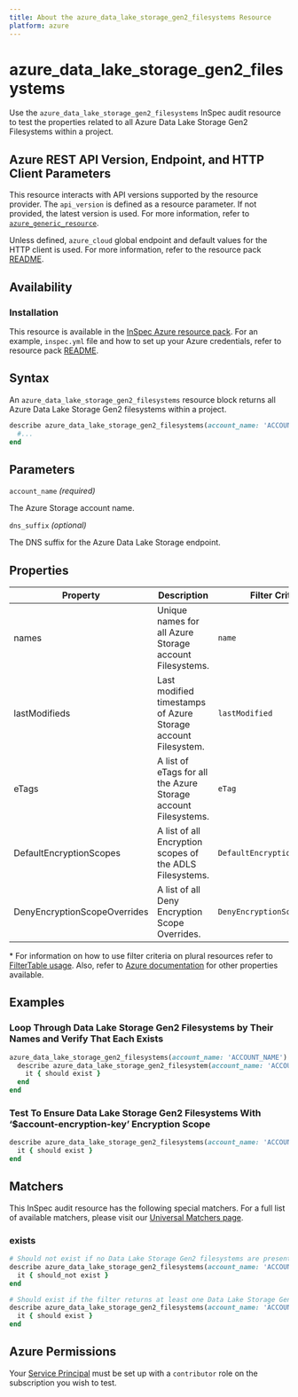 ```yaml
---
title: About the azure_data_lake_storage_gen2_filesystems Resource
platform: azure
---
```


# azure_data_lake_storage_gen2_filesystems

Use the `azure_data_lake_storage_gen2_filesystems` InSpec audit resource to test the properties related to all Azure Data Lake Storage Gen2 Filesystems within a project.

## Azure REST API Version, Endpoint, and HTTP Client Parameters

This resource interacts with API versions supported by the resource provider. The `api_version` is defined as a resource parameter.
If not provided, the latest version is used. For more information, refer to [`azure_generic_resource`](azure_generic_resource.md).

Unless defined, `azure_cloud` global endpoint and default values for the HTTP client is used. For more information, refer to the resource pack [README](../../README.md).

## Availability

### Installation

This resource is available in the [InSpec Azure resource pack](https://github.com/inspec/inspec-azure). For an example, `inspec.yml` file and how to set up your Azure credentials, refer to resource pack [README](../../README.md#Service-Principal).

## Syntax

An `azure_data_lake_storage_gen2_filesystems` resource block returns all Azure Data Lake Storage Gen2 filesystems within a project.

```ruby
describe azure_data_lake_storage_gen2_filesystems(account_name: 'ACCOUNT_NAME') do
  #...
end
```

## Parameters

`account_name` _(required)_

The Azure Storage account name.

`dns_suffix` _(optional)_

The DNS suffix for the Azure Data Lake Storage endpoint.

## Properties

|Property                        | Description                                                            | Filter Criteria<superscript>*</superscript> |
|--------------------------------|------------------------------------------------------------------------|------------------|
| names                          | Unique names for all Azure Storage account Filesystems.                | `name`           |
| lastModifieds                  | Last modified timestamps of Azure Storage account Filesystem.          | `lastModified`   |
| eTags                          | A list of eTags for all the Azure Storage account Filesystems.         | `eTag`           |
| DefaultEncryptionScopes        | A list of all Encryption scopes of the ADLS Filesystems.               | `DefaultEncryptionScope`|
| DenyEncryptionScopeOverrides   | A list of all Deny Encryption Scope Overrides.                         | `DenyEncryptionScopeOverrides`|

<superscript>*</superscript> For information on how to use filter criteria on plural resources refer to [FilterTable usage](https://github.com/inspec/inspec/blob/master/dev-docs/filtertable-usage.md).
Also, refer to [Azure documentation](https://docs.microsoft.com/en-us/rest/api/storageservices/datalakestoragegen2/filesystem/list) for other properties available.

## Examples

### Loop Through Data Lake Storage Gen2 Filesystems by Their Names and Verify That Each Exists

```ruby
azure_data_lake_storage_gen2_filesystems(account_name: 'ACCOUNT_NAME').names.each do |name|
  describe azure_data_lake_storage_gen2_filesystem(account_name: 'ACCOUNT_NAME', name: name) do
    it { should exist }
  end
end
```

### Test To Ensure Data Lake Storage Gen2 Filesystems With ‘$account-encryption-key’ Encryption Scope

```ruby
describe azure_data_lake_storage_gen2_filesystems(account_name: 'ACCOUNT_NAME').where(DefaultEncryptionScope: '$account-encryption-key') do
  it { should exist }
end
```

## Matchers

This InSpec audit resource has the following special matchers. For a full list of available matchers, please visit our [Universal Matchers page](https://www.inspec.io/docs/reference/matchers/).

### exists

```ruby
# Should not exist if no Data Lake Storage Gen2 filesystems are present in the project and in the resource group
describe azure_data_lake_storage_gen2_filesystems(account_name: 'ACCOUNT_NAME') do
  it { should_not exist }
end

# Should exist if the filter returns at least one Data Lake Storage Gen2 filesystem in the project and in the resource group
describe azure_data_lake_storage_gen2_filesystems(account_name: 'ACCOUNT_NAME') do
  it { should exist }
end
```

## Azure Permissions

Your [Service Principal](https://docs.microsoft.com/en-us/azure/azure-resource-manager/resource-group-create-service-principal-portal) must be set up with a `contributor` role on the subscription you wish to test.
